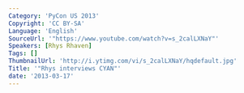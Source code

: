 ```yaml
---
Category: 'PyCon US 2013'
Copyright: 'CC BY-SA'
Language: 'English'
SourceUrl: '"https://www.youtube.com/watch?v=s_2calLXNaY"'
Speakers: [Rhys Rhaven]
Tags: []
ThumbnailUrl: 'http://i.ytimg.com/vi/s_2calLXNaY/hqdefault.jpg'
Title: '"Rhys interviews CYAN"'
date: '2013-03-17'
---
```


